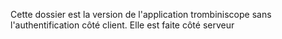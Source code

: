 Cette dossier est la version de l'application trombiniscope sans l'authentification côté client.
Elle est faite côté serveur 